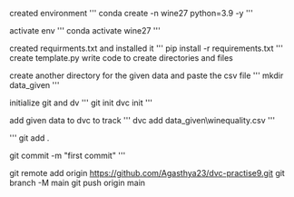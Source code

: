 created environment
'''
conda create -n wine27 python=3.9 -y
'''

activate env
'''
conda activate wine27
'''

created requirments.txt and installed it
'''
pip install -r requirements.txt
'''
create template.py
write code to create directories and files

create another directory for the given data and paste the csv file
'''
mkdir data_given
'''

initialize git and dv
'''
git init
dvc init
'''

add given data to dvc to track
'''
dvc add data_given\winequality.csv
'''

'''
git add .

git commit -m "first commit"
'''

git remote add origin https://github.com/Agasthya23/dvc-practise9.git
git branch -M main
git push origin main
